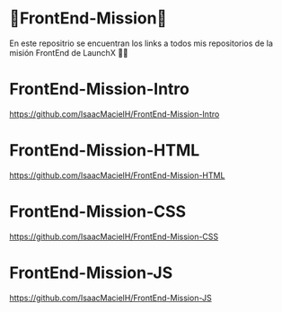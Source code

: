 # 🚀FrontEnd-Mission🚀
En este repositrio se encuentran los links a todos mis repositorios de la misión FrontEnd de LaunchX 👨‍🚀

# FrontEnd-Mission-Intro
https://github.com/IsaacMacielH/FrontEnd-Mission-Intro

# FrontEnd-Mission-HTML
https://github.com/IsaacMacielH/FrontEnd-Mission-HTML

# FrontEnd-Mission-CSS
https://github.com/IsaacMacielH/FrontEnd-Mission-CSS

# FrontEnd-Mission-JS
https://github.com/IsaacMacielH/FrontEnd-Mission-JS
